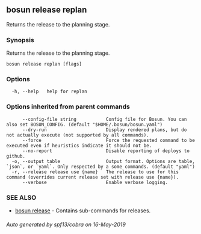 ## bosun release replan

Returns the release to the planning stage.

### Synopsis

Returns the release to the planning stage.

```
bosun release replan [flags]
```

### Options

```
  -h, --help   help for replan
```

### Options inherited from parent commands

```
      --config-file string           Config file for Bosun. You can also set BOSUN_CONFIG. (default "$HOME/.bosun/bosun.yaml")
      --dry-run                      Display rendered plans, but do not actually execute (not supported by all commands).
      --force                        Force the requested command to be executed even if heuristics indicate it should not be.
      --no-report                    Disable reporting of deploys to github.
  -o, --output table                 Output format. Options are table, `json`, or `yaml`. Only respected by a some commands. (default "yaml")
  -r, --release release use {name}   The release to use for this command (overrides current release set with release use {name}).
      --verbose                      Enable verbose logging.
```

### SEE ALSO

* [bosun release](bosun_release.md)	 - Contains sub-commands for releases.

###### Auto generated by spf13/cobra on 16-May-2019
